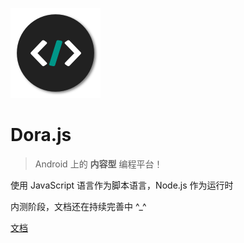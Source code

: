 ![logo](_media/icon.png)

# Dora.js

> Android 上的 <b>内容型</b> 编程平台！

使用 JavaScript 语言作为脚本语言，Node.js 作为运行时
<p>内测阶段，文档还在持续完善中 ^_^</p>
<!--  -->

[文档](README)
<!-- [下载](#) -->

